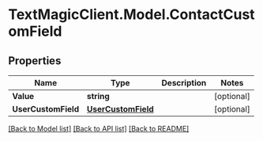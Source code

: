 # TextMagicClient.Model.ContactCustomField
## Properties

Name | Type | Description | Notes
------------ | ------------- | ------------- | -------------
**Value** | **string** |  | [optional] 
**UserCustomField** | [**UserCustomField**](UserCustomField.md) |  | [optional] 

[[Back to Model list]](../README.md#documentation-for-models) [[Back to API list]](../README.md#documentation-for-api-endpoints) [[Back to README]](../README.md)

